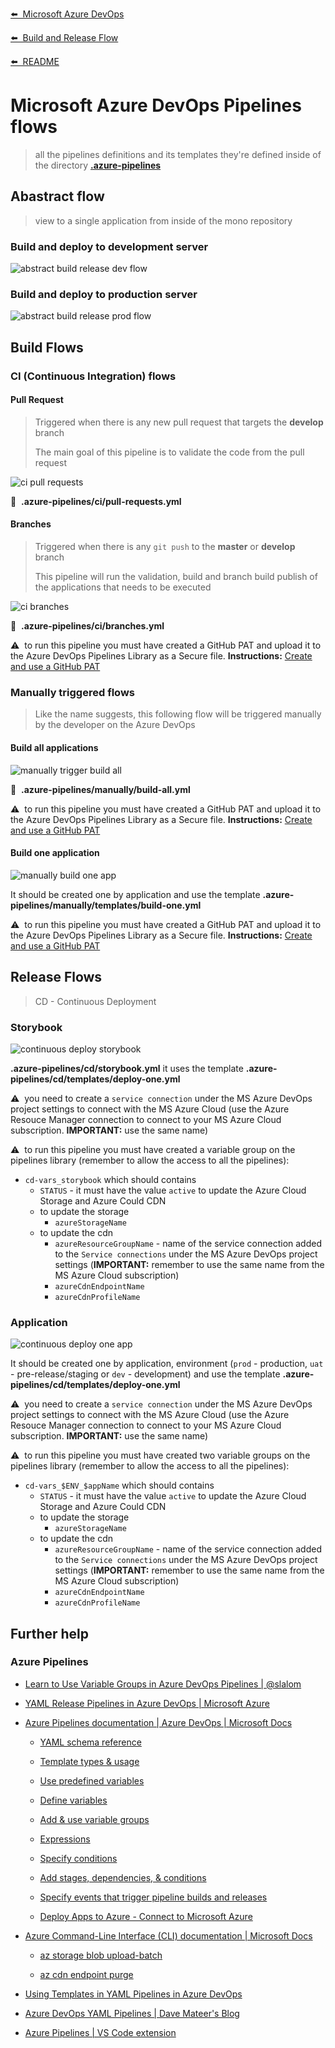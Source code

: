 [⬅️&nbsp;&nbsp;Microsoft Azure DevOps](azure-devops.md)

[⬅️&nbsp;&nbsp;Build and Release Flow](README.md)

[⬅️&nbsp;&nbsp;README](../../README.md)

# Microsoft Azure DevOps Pipelines flows

> all the pipelines definitions and its templates they're defined inside of the directory **[.azure-pipelines](../../.azure-pipelines)**

## Abastract flow

> view to a single application from inside of the mono repository

### Build and deploy to development server

![abstract build release dev flow](assets/abstract_build-cd_dev_flow.png)

### Build and deploy to production server

![abstract build release prod flow](assets/abstract_build-cd_prod_flow.png)

## Build Flows

### CI (Continuous Integration) flows

#### Pull Request

> Triggered when there is any new pull request that targets the **develop** branch
>
> The main goal of this pipeline is to validate the code from the pull request

![ci pull requests](assets/ci_pull-requests.png)

📝&nbsp;&nbsp;**.azure-pipelines/ci/pull-requests.yml**

#### Branches

> Triggered when there is any `git push` to the **master** or **develop** branch
>
> This pipeline will run the validation, build and branch build publish of the applications that needs to be executed

![ci branches](assets/ci_branches.png)

📝&nbsp;&nbsp;**.azure-pipelines/ci/branches.yml**

⚠️&nbsp;&nbsp;to run this pipeline you must have created a GitHub PAT and upload it to the Azure DevOps Pipelines Library as a Secure file. **Instructions:** [Create and use a GitHub PAT](github-pat.md)

### Manually triggered flows

> Like the name suggests, this following flow will be triggered manually by the developer on the Azure DevOps

#### Build all applications

![manually trigger build all](assets/manually_build_all.png)

📝&nbsp;&nbsp;**.azure-pipelines/manually/build-all.yml**

⚠️&nbsp;&nbsp;to run this pipeline you must have created a GitHub PAT and upload it to the Azure DevOps Pipelines Library as a Secure file. **Instructions:** [Create and use a GitHub PAT](github-pat.md)

#### Build one application

![manually build one app](assets/manually_build_one.png)

It should be created one by application and use the template **.azure-pipelines/manually/templates/build-one.yml**

⚠️&nbsp;&nbsp;to run this pipeline you must have created a GitHub PAT and upload it to the Azure DevOps Pipelines Library as a Secure file. **Instructions:** [Create and use a GitHub PAT](github-pat.md)

## Release Flows

> CD - Continuous Deployment

### Storybook

![continuous deploy storybook](assets/cd_storybook.png)

**.azure-pipelines/cd/storybook.yml** it uses the template **.azure-pipelines/cd/templates/deploy-one.yml**

⚠️&nbsp;&nbsp;you need to create a `service connection` under the MS Azure DevOps project settings to connect with the MS Azure Cloud (use the Azure Resouce Manager connection to connect to your MS Azure Cloud subscription. **IMPORTANT:** use the same name)

⚠️&nbsp;&nbsp;to run this pipeline you must have created a variable group on the pipelines library (remember to allow the access to all the pipelines):

- `cd-vars_storybook` which should contains
  - `STATUS` - it must have the value `active` to update the Azure Cloud Storage and Azure Could CDN
  - to update the storage
    - `azureStorageName`
  - to update the cdn
    - `azureResourceGroupName` - name of the service connection added to the `Service connections` under the MS Azure DevOps project settings (**IMPORTANT:** remember to use the same name from the MS Azure Cloud subscription)
    - `azureCdnEndpointName`
    - `azureCdnProfileName`

### Application

![continuous deploy one app](assets/cd_app.png)

It should be created one by application, environment (`prod` - production, `uat` - pre-release/staging or `dev` - development) and use the template **.azure-pipelines/cd/templates/deploy-one.yml**

⚠️&nbsp;&nbsp;you need to create a `service connection` under the MS Azure DevOps project settings to connect with the MS Azure Cloud (use the Azure Resouce Manager connection to connect to your MS Azure Cloud subscription. **IMPORTANT:** use the same name)

⚠️&nbsp;&nbsp;to run this pipeline you must have created two variable groups on the pipelines library (remember to allow the access to all the pipelines):

- `cd-vars_$ENV_$appName` which should contains
  - `STATUS` - it must have the value `active` to update the Azure Cloud Storage and Azure Could CDN
  - to update the storage
    - `azureStorageName`
  - to update the cdn
    - `azureResourceGroupName` - name of the service connection added to the `Service connections` under the MS Azure DevOps project settings (**IMPORTANT:** remember to use the same name from the MS Azure Cloud subscription)
    - `azureCdnEndpointName`
    - `azureCdnProfileName`

## Further help

### Azure Pipelines

- [Learn to Use Variable Groups in Azure DevOps Pipelines | @slalom](https://medium.com/slalom-technology/learn-to-use-variable-groups-in-azure-devops-pipelines-203a485b4731)

- [YAML Release Pipelines in Azure DevOps | Microsoft Azure](https://azure.microsoft.com/en-us/resources/videos/build-2019-yaml-release-pipelines-in-azure-devops/)

- [Azure Pipelines documentation | Azure DevOps | Microsoft Docs](https://docs.microsoft.com/en-us/azure/devops/pipelines/?view=azure-devops)

  - [YAML schema reference](https://docs.microsoft.com/en-us/azure/devops/pipelines/yaml-schema?view=azure-devops&tabs=schema%2Cparameter-schema)

  - [Template types & usage](https://docs.microsoft.com/en-us/azure/devops/pipelines/process/templates?view=azure-devops)

  - [Use predefined variables](https://docs.microsoft.com/en-us/azure/devops/pipelines/build/variables?view=azure-devops&tabs=yaml)

  - [Define variables](https://docs.microsoft.com/en-us/azure/devops/pipelines/process/variables?view=azure-devops&tabs=yaml%2Cbatch)

  - [Add & use variable groups](https://docs.microsoft.com/en-us/azure/devops/pipelines/library/variable-groups?view=azure-devops&tabs=yaml)

  - [Expressions](https://docs.microsoft.com/en-us/azure/devops/pipelines/process/expressions?view=azure-devops)

  - [Specify conditions](https://docs.microsoft.com/en-us/azure/devops/pipelines/process/conditions?view=azure-devops&tabs=yaml)

  - [Add stages, dependencies, & conditions](https://docs.microsoft.com/en-us/azure/devops/pipelines/process/stages?view=azure-devops&tabs=yaml)

  - [Specify events that trigger pipeline builds and releases](https://docs.microsoft.com/en-us/azure/devops/pipelines/build/triggers?view=azure-devops&tabs=yaml)

  - [Deploy Apps to Azure - Connect to Microsoft Azure](https://docs.microsoft.com/en-us/azure/devops/pipelines/library/connect-to-azure)

- [Azure Command-Line Interface (CLI) documentation | Microsoft Docs](https://docs.microsoft.com/en-us/cli/azure/)

  - [az storage blob upload-batch](https://docs.microsoft.com/en-us/cli/azure/storage/blob?view=azure-cli-latest#az_storage_blob_upload_batch)

  - [az cdn endpoint purge](https://docs.microsoft.com/en-us/cli/azure/cdn/endpoint?view=azure-cli-latest#az_cdn_endpoint_purge)

- [Using Templates in YAML Pipelines in Azure DevOps](https://jpearson.blog/2019/10/01/using-templates-in-yaml-pipelines-in-azure-devops/)

- [Azure DevOps YAML Pipelines | Dave Mateer's Blog](https://davemateer.com/2019/03/21/Azure-DevOps-YAML-Pipelines)

- [Azure Pipelines | VS Code extension](https://marketplace.visualstudio.com/items?itemName=ms-azure-devops.azure-pipelines)
